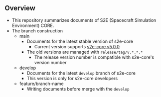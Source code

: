 ## Overview

- This repository summarizes documents of S2E (Spacecraft Simulation Environment) CORE.
- The branch construction
  - main
    - Documents for the latest stable version of s2e-core
      - Current version supports [s2e-core v5.0.0](https://github.com/ut-issl/s2e-core/releases/tag/v5.0.0)
    - The old versions are managed with `release/tag/v.*.*.*`
      - The release version number is compatible with s2e-core's version number
  - develop
    - Documents for the latest `develop` branch of s2e-core
    - This version is only for s2e-core developers
  - feature/branch-name
    - Writing documents before merge with the `develop`

